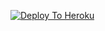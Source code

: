 [![Deploy To Heroku](https://www.herokucdn.com/deploy/button.svg)](https://heroku.com/deploy?template=https://github.com/sheffykhlg/Txt-leech)
